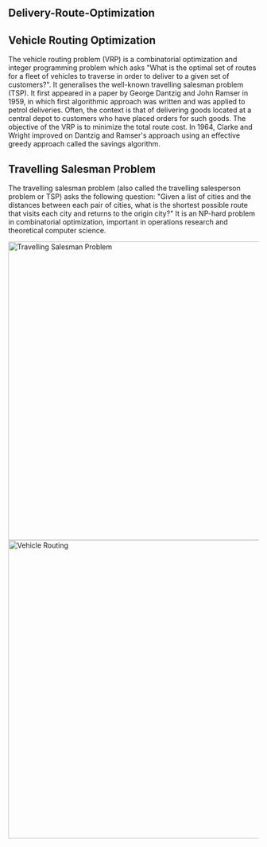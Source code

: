 ## Delivery-Route-Optimization

## Vehicle Routing Optimization
The vehicle routing problem (VRP) is a combinatorial optimization and integer programming problem which asks "What is the optimal set of routes for a fleet of vehicles to traverse in order to deliver to a given set of customers?". It generalises the well-known travelling salesman problem (TSP). It first appeared in a paper by George Dantzig and John Ramser in 1959, in which first algorithmic approach was written and was applied to petrol deliveries. Often, the context is that of delivering goods located at a central depot to customers who have placed orders for such goods. The objective of the VRP is to minimize the total route cost. In 1964, Clarke and Wright improved on Dantzig and Ramser's approach using an effective greedy approach called the savings algorithm.
 
## Travelling Salesman Problem
The travelling salesman problem (also called the travelling salesperson problem or TSP) asks the following question: "Given a list of cities and the distances between each pair of cities, what is the shortest possible route that visits each city and returns to the origin city?" It is an NP-hard problem in combinatorial optimization, important in operations research and theoretical computer science.

 <img src="https://upload.wikimedia.org/wikipedia/commons/1/11/GLPK_solution_of_a_travelling_salesman_problem.svg" alt="Travelling Salesman Problem" width="600" height="600">
<img src= " https://upload.wikimedia.org/wikipedia/commons/2/2b/Figure_illustrating_the_vehicle_routing_problem.png" alt="Vehicle Routing" width="600" height="600"> 










































